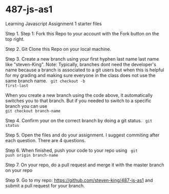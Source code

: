 # 487-js-as1
Learning Javascript Assignment 1 starter files


Step 1. Step 1: Fork this Repo to your account with the Fork button on the top right.

Step 2. Git Clone this Repo on your local machine.

Step 3. Create a new branch using your first hyphen last name last name like "steven-King". Note: Typically, branches dont need the developer's name because a branch is associated to a git users but when this is helpful for my grading and making sure everyone in the class does not use the same branch name.
<code> git checkout -b first-last</code>

When you create a new branch using the code above, it automatically switches you to that branch. But if you needed to switch to a specific branch you can use  
<code>git checkout branch-name</code>

Step 4. Confirm your on the correct branch by doing a git status.
<code> git status</code>

Step 5. Open the files and do your assignment. I suggest commiting after each question. There are 4 questions.

Step 6. When finished, push your code to your repo using
<code> git push origin branch-name</code>

Step 7. On your repo, do a pull request and merge it with the master branch on your repo

Step 9. Go to my repo: https://github.com/steven-king/487-js-as1 and submit a pull request for your branch.
